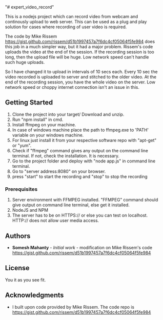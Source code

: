"# expert_video_record" 

This is a nodejs project which can record video from webcam and continously upload to web server. This can be used as a plug and play solution for cases where recording of user video is required. 

The code by Mike Rissem https://gist.github.com/rissem/d51b1997457a7f6dc4cf05064f5fe984 does this job in a much simpler way, but it had a major problem. Rissem's code uploads the video at the end of the session. If the recording session is too long, then the upload file will be huge. Low network speed can't handle such huge uploads. 

So I have changed it to upload in intervals of 10 secs each. Every 10 sec the video recorded is uploaded to server and stitched to the older video. At the end of the recording session, you have the whole video on the server. Low network speed or choppy internet connection isn't an issue in this. 

## Getting Started

1. Clone the project into your target/ Download and unzip.
2. Run "npm install" in cmd.
3. Install ffmpeg on your machine.
4. In case of windows machine place the path to ffmpeg.exe to 'PATH' variable on your windows machine.
5. For linux just install it from your  respective software repo with "apt-get" or "yum". 
6. Check if "ffmpeg" command gives any output on the command line terminal. If not, check the installation. It is necessary.
7. Go to the project folder and deploy with  "node app.js" in command line terminal.
8. Go to "server address:8080" on your browser.
9. press "start" to start the recording and "stop" to stop the recording


### Prerequisites
1. Server environment with FFMPEG installed. "FFMPEG" command should give output on command line terminal, else get it installed.
2. NodeJS and NPM
3. The server has to be on HTTPS:// or else you can test on localhost. HTTP:// does not allow user media access.


## Authors

* **Somesh Mahanty** - *Initial work* - modification on Mike Rissem's code https://gist.github.com/rissem/d51b1997457a7f6dc4cf05064f5fe984

## License

You it as you see fit. 

## Acknowledgments

* I built upon code provided by Mike Rissem. The code repo is https://gist.github.com/rissem/d51b1997457a7f6dc4cf05064f5fe984

